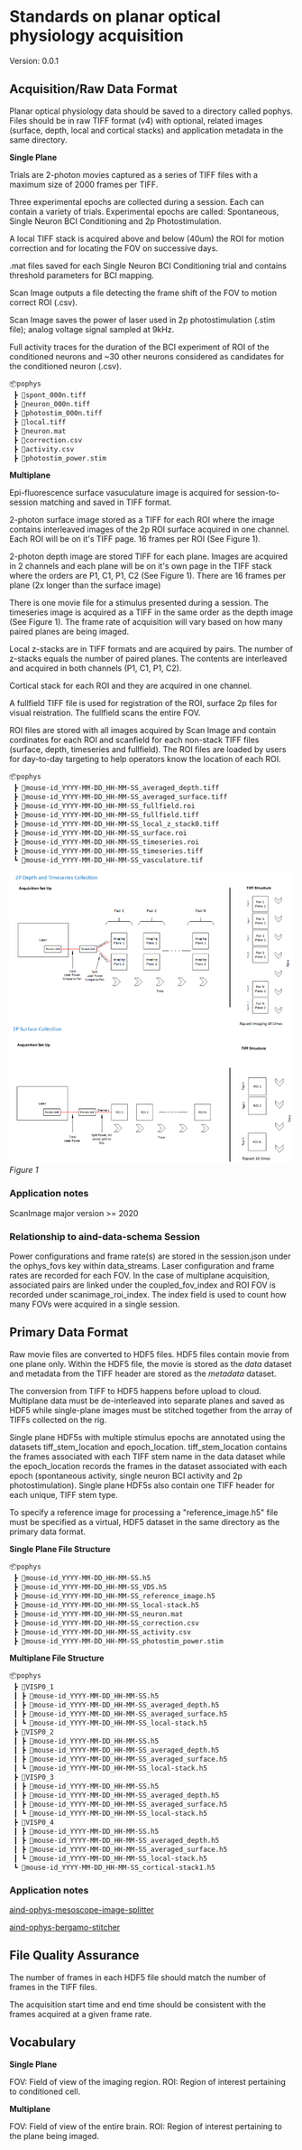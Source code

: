 # Standards on planar optical physiology acquisition
Version: 0.0.1

## Acquisition/Raw Data Format

Planar optical physiology data should be saved to a directory called pophys. Files should be in raw TIFF format (v4) with optional, related images (surface, depth, local and cortical stacks) and application metadata in the same directory. 

**Single Plane**

Trials are 2-photon movies captured as a series of TIFF files with a maximum size of 2000 frames per TIFF.

Three experimental epochs are collected during a session. Each can contain a variety of trials. Experimental epochs are called: Spontaneous, Single Neuron BCI Conditioning and 2p Photostimulation.

A local TIFF stack is acquired above and below (40um) the ROI for motion correction and for locating the FOV on successive days.

.mat files saved for each Single Neuron BCI Conditioning trial and contains threshold parameters for BCI mapping.

Scan Image outputs a file detecting the frame shift of the FOV to motion correct ROI (.csv).

Scan Image saves the power of laser used in 2p photostimulation (.stim file); analog voltage signal sampled at 9kHz.

Full activity traces for the duration of the BCI experiment of ROI of the conditioned neurons and ~30 other neurons considered as candidates for the conditioned neuron (.csv).

```plaintext
📦pophys
 ┣ 📜spont_000n.tiff
 ┣ 📜neuron_000n.tiff
 ┣ 📜photostim_000n.tiff
 ┣ 📜local.tiff
 ┣ 📜neuron.mat
 ┣ 📜correction.csv
 ┣ 📜activity.csv
 ┣ 📜photostim_power.stim
```

**Multiplane**

Epi-fluorescence surface vasuculature image is acquired for session-to-session matching and saved in TIFF format.

2-photon surface image stored as a TIFF for each ROI where the image contains interleaved images of the 2p ROI surface acquired in one channel. Each ROI will be on it's TIFF page. 16 frames per ROI (See Figure 1).

2-photon depth image are stored TIFF for each plane. Images are acquired in 2 channels and each plane will be on it's own page in the TIFF stack where the orders are P1, C1, P1, C2 (See Figure 1). There are 16 frames per plane (2x longer than the surface image)

There is one movie file for a stimulus presented during a session. The timeseries image is acquired as a TIFF in the same order as the depth image (See Figure 1). The frame rate of acquisition will vary based on how many paired planes are being imaged.

Local z-stacks are in TIFF formats and are acquired by pairs. The number of z-stacks equals the number of paired planes. The contents are interleaved and acquired in both channels (P1, C1, P1, C2).

Cortical stack for each ROI and they are acquired in one channel. 

A fullfield TIFF file is used for registration of the ROI, surface 2p files for visual reistration. The fullfield scans the entire FOV. 

ROI files are stored with all images acquired by Scan Image and contain cordinates for each ROI and scanfield for each non-stack TIFF files (surface, depth, timeseries and fullfield). The ROI files are loaded by users for day-to-day targeting to help operators know the location of each ROI.

```plaintext
📦pophys
 ┣ 📜mouse-id_YYYY-MM-DD_HH-MM-SS_averaged_depth.tiff
 ┣ 📜mouse-id_YYYY-MM-DD_HH-MM-SS_averaged_surface.tiff
 ┣ 📜mouse-id_YYYY-MM-DD_HH-MM-SS_fullfield.roi
 ┣ 📜mouse-id_YYYY-MM-DD_HH-MM-SS_fullfield.tiff
 ┣ 📜mouse-id_YYYY-MM-DD_HH-MM-SS_local_z_stack0.tiff
 ┣ 📜mouse-id_YYYY-MM-DD_HH-MM-SS_surface.roi
 ┣ 📜mouse-id_YYYY-MM-DD_HH-MM-SS_timeseries.roi
 ┣ 📜mouse-id_YYYY-MM-DD_HH-MM-SS_timeseries.tiff
 ┗ 📜mouse-id_YYYY-MM-DD_HH-MM-SS_vasculature.tif
```


![alt text](resources/MesoscopeTIFFConstruction.png)
*Figure 1*


### Application notes

ScanImage major version >= 2020

### Relationship to aind-data-schema Session

Power configurations and frame rate(s) are stored in the session.json under the ophys_fovs key within data_streams. Laser configuration and frame rates are recorded for each FOV. In the case of multiplane acquisition, associated pairs are linked under the coupled_fov_index and ROI FOV is recorded under scanimage_roi_index. The index field is used to count how many FOVs were acquired in a single session.

## Primary Data Format

Raw movie files are converted to HDF5 files. HDF5 files contain movie from one plane only. Within the HDF5 file, the movie is stored as the *data* dataset and metadata from the TIFF header are stored as the *metadata* dataset.

The conversion from TIFF to HDF5 happens before upload to cloud. Multiplane data must be de-interleaved into separate planes and saved as HDF5 while single-plane images must be stitched together from the array of TIFFs collected on the rig.

Single plane HDF5s with multiple stimulus epochs are annotated using the datasets tiff_stem_location and epoch_location. tiff_stem_location contains the frames associated with each TIFF stem name in the data dataset while the epoch_location records the frames in the dataset associated with each epoch (spontaneous activity, single neuron BCI activity and 2p photostimulation). Single plane HDF5s also contain one TIFF header for each unique, TIFF stem type.

To specify a reference image for processing a "reference_image.h5" file must be specified as a virtual, HDF5 dataset in the same directory as the primary data format.

**Single Plane File Structure**

```plaintext
📦pophys
 ┣ 📜mouse-id_YYYY-MM-DD_HH-MM-SS.h5
 ┣ 📜mouse-id_YYYY-MM-DD_HH-MM-SS_VDS.h5
 ┣ 📜mouse-id_YYYY-MM-DD_HH-MM-SS_reference_image.h5
 ┣ 📜mouse-id_YYYY-MM-DD_HH-MM-SS_local-stack.h5
 ┣ 📜mouse-id_YYYY-MM-DD_HH-MM-SS_neuron.mat
 ┣ 📜mouse-id_YYYY-MM-DD_HH-MM-SS_correction.csv
 ┣ 📜mouse-id_YYYY-MM-DD_HH-MM-SS_activity.csv
 ┣ 📜mouse-id_YYYY-MM-DD_HH-MM-SS_photostim_power.stim
```

**Multiplane File Structure**

```plaintext
📦pophys
 ┣ 📂VISP0_1
 ┃ ┣ 📜mouse-id_YYYY-MM-DD_HH-MM-SS.h5
 ┃ ┣ 📜mouse-id_YYYY-MM-DD_HH-MM-SS_averaged_depth.h5
 ┃ ┣ 📜mouse-id_YYYY-MM-DD_HH-MM-SS_averaged_surface.h5
 ┃ ┗ 📜mouse-id_YYYY-MM-DD_HH-MM-SS_local-stack.h5
 ┣ 📂VISP0_2
 ┃ ┣ 📜mouse-id_YYYY-MM-DD_HH-MM-SS.h5
 ┃ ┣ 📜mouse-id_YYYY-MM-DD_HH-MM-SS_averaged_depth.h5
 ┃ ┣ 📜mouse-id_YYYY-MM-DD_HH-MM-SS_averaged_surface.h5
 ┃ ┗ 📜mouse-id_YYYY-MM-DD_HH-MM-SS_local-stack.h5
 ┣ 📂VISP0_3
 ┃ ┣ 📜mouse-id_YYYY-MM-DD_HH-MM-SS.h5
 ┃ ┣ 📜mouse-id_YYYY-MM-DD_HH-MM-SS_averaged_depth.h5
 ┃ ┣ 📜mouse-id_YYYY-MM-DD_HH-MM-SS_averaged_surface.h5
 ┃ ┗ 📜mouse-id_YYYY-MM-DD_HH-MM-SS_local-stack.h5
 ┣ 📂VISP0_4
 ┃ ┣ 📜mouse-id_YYYY-MM-DD_HH-MM-SS.h5
 ┃ ┣ 📜mouse-id_YYYY-MM-DD_HH-MM-SS_averaged_depth.h5
 ┃ ┣ 📜mouse-id_YYYY-MM-DD_HH-MM-SS_averaged_surface.h5
 ┃ ┗ 📜mouse-id_YYYY-MM-DD_HH-MM-SS_local-stack.h5
 ┗ 📜mouse-id_YYYY-MM-DD_HH-MM-SS_cortical-stack1.h5
```

### Application notes

[aind-ophys-mesoscope-image-splitter](https://github.com/AllenNeuralDynamics/aind-ophys-mesoscope-image-splitterc)

[aind-ophys-bergamo-stitcher](https://github.com/AllenNeuralDynamics/aind-ophys-bergamo-stitcher)


## File Quality Assurance

The number of frames in each HDF5 file should match the number of frames in the TIFF files.

The acquisition start time and end time should be consistent with the frames acquired at a given frame rate.


## Vocabulary

**Single Plane**

FOV: Field of view of the imaging region.
ROI: Region of interest pertaining to conditioned cell.

**Multiplane**

FOV: Field of view of the entire brain.
ROI: Region of interest pertaining to the plane being imaged.
